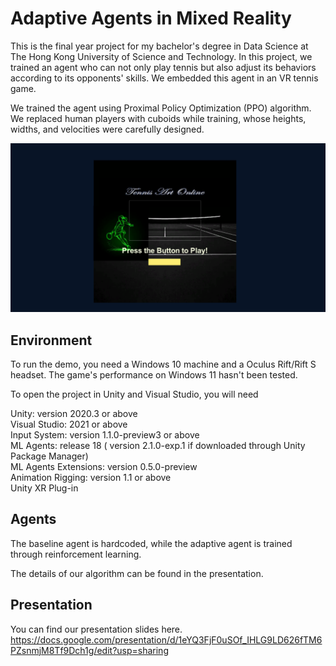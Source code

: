 # Adaptive Agents in Mixed Reality

This is the final year project for my bachelor's degree in Data Science at The Hong Kong University of Science and Technology. In this project, we trained an agent who can not only play tennis but also adjust its behaviors according to its opponents' skills. We embedded this agent in an VR tennis game.

We trained the agent using Proximal Policy Optimization (PPO) algorithm. We replaced human players with cuboids while training, whose heights, widths, and velocities were carefully designed. 

![Main Menu](https://github.com/DY-Z/Adaptive_Agents_in_Mixed_Reality/blob/main/MainMenu_Full.png)

## Environment

To run the demo, you need a Windows 10 machine and a Oculus Rift/Rift S headset. The game's performance on Windows 11 hasn't been tested.

To open the project in Unity and Visual Studio, you will need

Unity: version 2020.3 or above\
Visual Studio: 2021 or above\
Input System: version 1.1.0-preview3 or above\
ML Agents: release 18 ( version 2.1.0-exp.1 if downloaded through Unity Package Manager)\
ML Agents Extensions: version 0.5.0-preview\
Animation Rigging: version 1.1 or above\
Unity XR Plug-in

## Agents
The baseline agent is hardcoded, while the adaptive agent is trained through reinforcement learning.

The details of our algorithm can be found in the presentation.

## Presentation
You can find our presentation slides here.\
https://docs.google.com/presentation/d/1eYQ3FjF0uSOf_IHLG9LD626fTM6PZsnmjM8Tf9Dch1g/edit?usp=sharing


